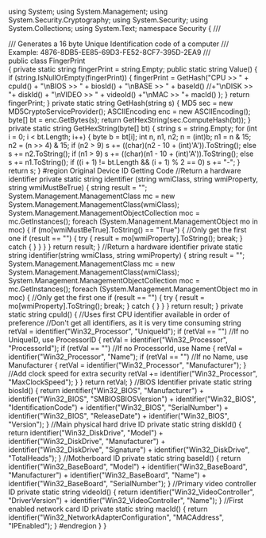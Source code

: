 using System;
using System.Management;
using System.Security.Cryptography;
using System.Security;
using System.Collections;
using System.Text;
namespace Security
{
    /// <summary>
    /// Generates a 16 byte Unique Identification code of a computer
    /// Example: 4876-8DB5-EE85-69D3-FE52-8CF7-395D-2EA9
    /// </summary>
    public class FingerPrint  
    {
        private static string fingerPrint = string.Empty;
        public static string Value()
        {
            if (string.IsNullOrEmpty(fingerPrint))
            {
                fingerPrint = GetHash("CPU >> " + cpuId() + "\nBIOS >> " + 
			biosId() + "\nBASE >> " + baseId()
                            //+"\nDISK >> "+ diskId() + "\nVIDEO >> " + 
			videoId() +"\nMAC >> "+ macId()
                                     );
            }
            return fingerPrint;
        }
        private static string GetHash(string s)
        {
            MD5 sec = new MD5CryptoServiceProvider();
            ASCIIEncoding enc = new ASCIIEncoding();
            byte[] bt = enc.GetBytes(s);
            return GetHexString(sec.ComputeHash(bt));
        }
        private static string GetHexString(byte[] bt)
        {
            string s = string.Empty;
            for (int i = 0; i < bt.Length; i++)
            {
                byte b = bt[i];
                int n, n1, n2;
                n = (int)b;
                n1 = n & 15;
                n2 = (n >> 4) & 15;
                if (n2 > 9)
                    s += ((char)(n2 - 10 + (int)'A')).ToString();
                else
                    s += n2.ToString();
                if (n1 > 9)
                    s += ((char)(n1 - 10 + (int)'A')).ToString();
                else
                    s += n1.ToString();
                if ((i + 1) != bt.Length && (i + 1) % 2 == 0) s += "-";
            }
            return s;
        }
        #region Original Device ID Getting Code
        //Return a hardware identifier
        private static string identifier
		(string wmiClass, string wmiProperty, string wmiMustBeTrue)
        {
            string result = "";
            System.Management.ManagementClass mc = 
		new System.Management.ManagementClass(wmiClass);
            System.Management.ManagementObjectCollection moc = mc.GetInstances();
            foreach (System.Management.ManagementObject mo in moc)
            {
                if (mo[wmiMustBeTrue].ToString() == "True")
                {
                    //Only get the first one
                    if (result == "")
                    {
                        try
                        {
                            result = mo[wmiProperty].ToString();
                            break;
                        }
                        catch
                        {
                        }
                    }
                }
            }
            return result;
        }
        //Return a hardware identifier
        private static string identifier(string wmiClass, string wmiProperty)
        {
            string result = "";
            System.Management.ManagementClass mc = 
		new System.Management.ManagementClass(wmiClass);
            System.Management.ManagementObjectCollection moc = mc.GetInstances();
            foreach (System.Management.ManagementObject mo in moc)
            {
                //Only get the first one
                if (result == "")
                {
                    try
                    {
                        result = mo[wmiProperty].ToString();
                        break;
                    }
                    catch
                    {
                    }
                }
            }
            return result;
        }
        private static string cpuId()
        {
            //Uses first CPU identifier available in order of preference
            //Don't get all identifiers, as it is very time consuming
            string retVal = identifier("Win32_Processor", "UniqueId");
            if (retVal == "") //If no UniqueID, use ProcessorID
            {
                retVal = identifier("Win32_Processor", "ProcessorId");
                if (retVal == "") //If no ProcessorId, use Name
                {
                    retVal = identifier("Win32_Processor", "Name");
                    if (retVal == "") //If no Name, use Manufacturer
                    {
                        retVal = identifier("Win32_Processor", "Manufacturer");
                    }
                    //Add clock speed for extra security
                    retVal += identifier("Win32_Processor", "MaxClockSpeed");
                }
            }
            return retVal;
        }
        //BIOS Identifier
        private static string biosId()
        {
            return identifier("Win32_BIOS", "Manufacturer")
            + identifier("Win32_BIOS", "SMBIOSBIOSVersion")
            + identifier("Win32_BIOS", "IdentificationCode")
            + identifier("Win32_BIOS", "SerialNumber")
            + identifier("Win32_BIOS", "ReleaseDate")
            + identifier("Win32_BIOS", "Version");
        }
        //Main physical hard drive ID
        private static string diskId()
        {
            return identifier("Win32_DiskDrive", "Model")
            + identifier("Win32_DiskDrive", "Manufacturer")
            + identifier("Win32_DiskDrive", "Signature")
            + identifier("Win32_DiskDrive", "TotalHeads");
        }
        //Motherboard ID
        private static string baseId()
        {
            return identifier("Win32_BaseBoard", "Model")
            + identifier("Win32_BaseBoard", "Manufacturer")
            + identifier("Win32_BaseBoard", "Name")
            + identifier("Win32_BaseBoard", "SerialNumber");
        }
        //Primary video controller ID
        private static string videoId()
        {
            return identifier("Win32_VideoController", "DriverVersion")
            + identifier("Win32_VideoController", "Name");
        }
        //First enabled network card ID
        private static string macId()
        {
            return identifier("Win32_NetworkAdapterConfiguration", 
				"MACAddress", "IPEnabled");
        }
        #endregion
    }
}
